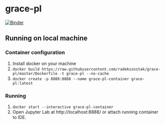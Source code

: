 # grace-pl
[![Binder](https://mybinder.org/badge_logo.svg)](https://mybinder.org/v2/gh/radekszostak/grace-pl/HEAD)

## Running on local machine
### Container configuration
1. Install docker on your machine
2. `docker build https://raw.githubusercontent.com/radekszostak/grace-pl/master/Dockerfile -t grace-pl --no-cache`
3. `docker create -p 8888:8888 --name grace-pl-container grace-pl:latest`

### Running
1. `docker start --interactive grace-pl-container`
2. Open Jupyter Lab at http://localhost:8888/ or attach running container to IDE.
